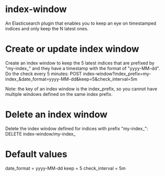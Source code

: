 index-window
============

An Elasticsearch plugin that enables you to keep an eye on timestamped indices and only keep the N latest ones.

Create or update index window
=============================
Create an index window to keep the 5 latest indices that are prefixed by "my-index_" and they have a timestamp with the format of "yyyy-MM-dd". Do the check every 5 minutes:
POST index-window?index_prefix=my-index_&date_format=yyyy-MM-dd&keep=5&check_interval=5m

Note: the key of an index window is the index_prefix, so you cannot have multiple windows defined on the same index prefix.

Delete an index window
======================
Delete the index window defined for indices with prefix "my-index_":
DELETE index-window/my-index_

Default values
==============
date_format = yyyy-MM-dd
keep = 5
check_interval = 5m
